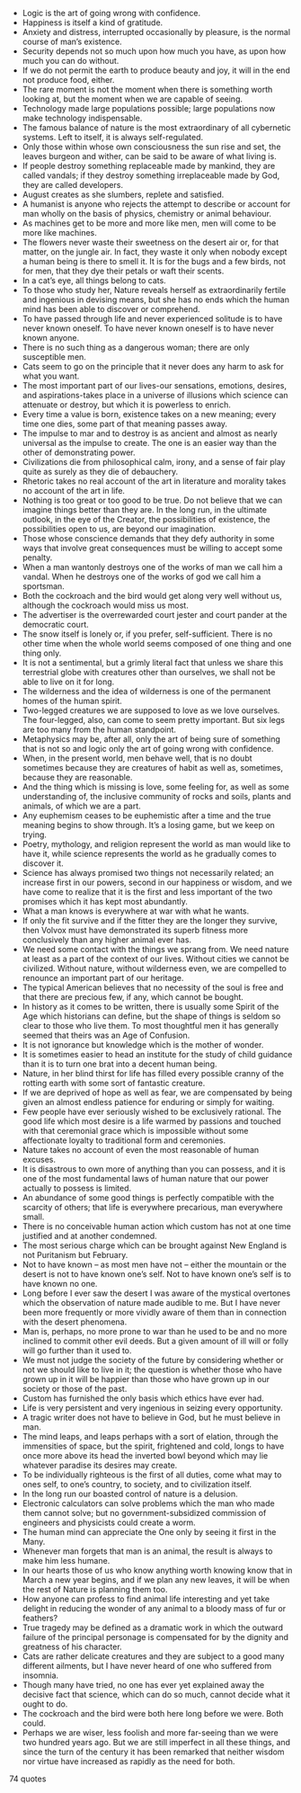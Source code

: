  - Logic is the art of going wrong with confidence.
 - Happiness is itself a kind of gratitude.
 - Anxiety and distress, interrupted occasionally by pleasure, is the normal course of man’s existence.
 - Security depends not so much upon how much you have, as upon how much you can do without.
 - If we do not permit the earth to produce beauty and joy, it will in the end not produce food, either.
 - The rare moment is not the moment when there is something worth looking at, but the moment when we are capable of seeing.
 - Technology made large populations possible; large populations now make technology indispensable.
 - The famous balance of nature is the most extraordinary of all cybernetic systems. Left to itself, it is always self-regulated.
 - Only those within whose own consciousness the sun rise and set, the leaves burgeon and wither, can be said to be aware of what living is.
 - If people destroy something replaceable made by mankind, they are called vandals; if they destroy something irreplaceable made by God, they are called developers.
 - August creates as she slumbers, replete and satisfied.
 - A humanist is anyone who rejects the attempt to describe or account for man wholly on the basis of physics, chemistry or animal behaviour.
 - As machines get to be more and more like men, men will come to be more like machines.
 - The flowers never waste their sweetness on the desert air or, for that matter, on the jungle air. In fact, they waste it only when nobody except a human being is there to smell it. It is for the bugs and a few birds, not for men, that they dye their petals or waft their scents.
 - In a cat’s eye, all things belong to cats.
 - To those who study her, Nature reveals herself as extraordinarily fertile and ingenious in devising means, but she has no ends which the human mind has been able to discover or comprehend.
 - To have passed through life and never experienced solitude is to have never known oneself. To have never known oneself is to have never known anyone.
 - There is no such thing as a dangerous woman; there are only susceptible men.
 - Cats seem to go on the principle that it never does any harm to ask for what you want.
 - The most important part of our lives-our sensations, emotions, desires, and aspirations-takes place in a universe of illusions which science can attenuate or destroy, but which it is powerless to enrich.
 - Every time a value is born, existence takes on a new meaning; every time one dies, some part of that meaning passes away.
 - The impulse to mar and to destroy is as ancient and almost as nearly universal as the impulse to create. The one is an easier way than the other of demonstrating power.
 - Civilizations die from philosophical calm, irony, and a sense of fair play quite as surely as they die of debauchery.
 - Rhetoric takes no real account of the art in literature and morality takes no account of the art in life.
 - Nothing is too great or too good to be true. Do not believe that we can imagine things better than they are. In the long run, in the ultimate outlook, in the eye of the Creator, the possibilities of existence, the possibilities open to us, are beyond our imagination.
 - Those whose conscience demands that they defy authority in some ways that involve great consequences must be willing to accept some penalty.
 - When a man wantonly destroys one of the works of man we call him a vandal. When he destroys one of the works of god we call him a sportsman.
 - Both the cockroach and the bird would get along very well without us, although the cockroach would miss us most.
 - The advertiser is the overrewarded court jester and court pander at the democratic court.
 - The snow itself is lonely or, if you prefer, self-sufficient. There is no other time when the whole world seems composed of one thing and one thing only.
 - It is not a sentimental, but a grimly literal fact that unless we share this terrestrial globe with creatures other than ourselves, we shall not be able to live on it for long.
 - The wilderness and the idea of wilderness is one of the permanent homes of the human spirit.
 - Two-legged creatures we are supposed to love as we love ourselves. The four-legged, also, can come to seem pretty important. But six legs are too many from the human standpoint.
 - Metaphysics may be, after all, only the art of being sure of something that is not so and logic only the art of going wrong with confidence.
 - When, in the present world, men behave well, that is no doubt sometimes because they are creatures of habit as well as, sometimes, because they are reasonable.
 - And the thing which is missing is love, some feeling for, as well as some understanding of, the inclusive community of rocks and soils, plants and animals, of which we are a part.
 - Any euphemism ceases to be euphemistic after a time and the true meaning begins to show through. It’s a losing game, but we keep on trying.
 - Poetry, mythology, and religion represent the world as man would like to have it, while science represents the world as he gradually comes to discover it.
 - Science has always promised two things not necessarily related; an increase first in our powers, second in our happiness or wisdom, and we have come to realize that it is the first and less important of the two promises which it has kept most abundantly.
 - What a man knows is everywhere at war with what he wants.
 - If only the fit survive and if the fitter they are the longer they survive, then Volvox must have demonstrated its superb fitness more conclusively than any higher animal ever has.
 - We need some contact with the things we sprang from. We need nature at least as a part of the context of our lives. Without cities we cannot be civilized. Without nature, without wilderness even, we are compelled to renounce an important part of our heritage.
 - The typical American believes that no necessity of the soul is free and that there are precious few, if any, which cannot be bought.
 - In history as it comes to be written, there is usually some Spirit of the Age which historians can define, but the shape of things is seldom so clear to those who live them. To most thoughtful men it has generally seemed that theirs was an Age of Confusion.
 - It is not ignorance but knowledge which is the mother of wonder.
 - It is sometimes easier to head an institute for the study of child guidance than it is to turn one brat into a decent human being.
 - Nature, in her blind thirst for life has filled every possible cranny of the rotting earth with some sort of fantastic creature.
 - If we are deprived of hope as well as fear, we are compensated by being given an almost endless patience for enduring or simply for waiting.
 - Few people have ever seriously wished to be exclusively rational. The good life which most desire is a life warmed by passions and touched with that ceremonial grace which is impossible without some affectionate loyalty to traditional form and ceremonies.
 - Nature takes no account of even the most reasonable of human excuses.
 - It is disastrous to own more of anything than you can possess, and it is one of the most fundamental laws of human nature that our power actually to possess is limited.
 - An abundance of some good things is perfectly compatible with the scarcity of others; that life is everywhere precarious, man everywhere small.
 - There is no conceivable human action which custom has not at one time justified and at another condemned.
 - The most serious charge which can be brought against New England is not Puritanism but February.
 - Not to have known – as most men have not – either the mountain or the desert is not to have known one’s self. Not to have known one’s self is to have known no one.
 - Long before I ever saw the desert I was aware of the mystical overtones which the observation of nature made audible to me. But I have never been more frequently or more vividly aware of them than in connection with the desert phenomena.
 - Man is, perhaps, no more prone to war than he used to be and no more inclined to commit other evil deeds. But a given amount of ill will or folly will go further than it used to.
 - We must not judge the society of the future by considering whether or not we should like to live in it; the question is whether those who have grown up in it will be happier than those who have grown up in our society or those of the past.
 - Custom has furnished the only basis which ethics have ever had.
 - Life is very persistent and very ingenious in seizing every opportunity.
 - A tragic writer does not have to believe in God, but he must believe in man.
 - The mind leaps, and leaps perhaps with a sort of elation, through the immensities of space, but the spirit, frightened and cold, longs to have once more above its head the inverted bowl beyond which may lie whatever paradise its desires may create.
 - To be individually righteous is the first of all duties, come what may to ones self, to one’s country, to society, and to civilization itself.
 - In the long run our boasted control of nature is a delusion.
 - Electronic calculators can solve problems which the man who made them cannot solve; but no government-subsidized commission of engineers and physicists could create a worm.
 - The human mind can appreciate the One only by seeing it first in the Many.
 - Whenever man forgets that man is an animal, the result is always to make him less humane.
 - In our hearts those of us who know anything worth knowing know that in March a new year begins, and if we plan any new leaves, it will be when the rest of Nature is planning them too.
 - How anyone can profess to find animal life interesting and yet take delight in reducing the wonder of any animal to a bloody mass of fur or feathers?
 - True tragedy may be defined as a dramatic work in which the outward failure of the principal personage is compensated for by the dignity and greatness of his character.
 - Cats are rather delicate creatures and they are subject to a good many different ailments, but I have never heard of one who suffered from insomnia.
 - Though many have tried, no one has ever yet explained away the decisive fact that science, which can do so much, cannot decide what it ought to do.
 - The cockroach and the bird were both here long before we were. Both could.
 - Perhaps we are wiser, less foolish and more far-seeing than we were two hundred years ago. But we are still imperfect in all these things, and since the turn of the century it has been remarked that neither wisdom nor virtue have increased as rapidly as the need for both.

74 quotes